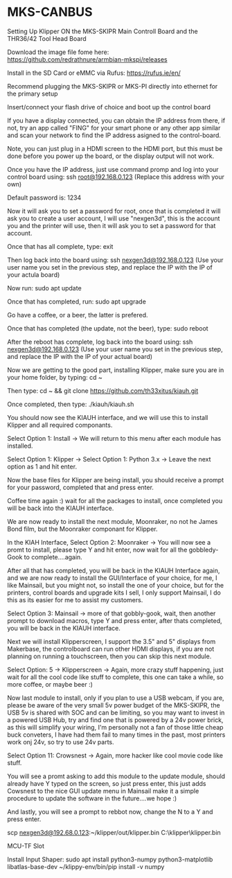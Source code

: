 # MKS-CANBUS

Setting Up Klipper ON the MKS-SKIPR Main Controll Board and the THR36/42 Tool Head Board

Download the image file fome here: https://github.com/redrathnure/armbian-mkspi/releases

Install in the SD Card or eMMC via Rufus: https://rufus.ie/en/

Recommend plugging the MKS-SKIPR or MKS-PI directly into ethernet for the primary setup

Insert/connect your flash drive of choice and boot up the control board

If you have a display connected, you can obtain the IP address from there, if not, try an app called "FING" for your smart phone or any other app similar and scan your network to find the IP address asigned to the control-board.

Note, you can just plug in a HDMI screen to the HDMI port, but this must be done before you power up the board, or the display output will not work.

Once you have the IP address, just use command promp and log into your control board using: ssh root@192.168.0.123 (Replace this address with your own)

Default password is: 1234

Now it will ask you to set a password for root, once that is completed it will ask you to create a user account, I will use "nexgen3d", this is the account you and the printer will use, then it will ask you to set a password for that account.

Once that has all complete, type: exit

Then log back into the board using: ssh nexgen3d@192.168.0.123 (Use your user name you set in the previous step, and replace the IP with the IP of your actula board)

Now run: sudo apt update

Once that has completed, run: sudo apt upgrade

Go have a coffee, or a beer, the latter is prefered.

Once that has completed (the update, not the beer), type: sudo reboot

After the reboot has complete, log back into the board using: ssh nexgen3d@192.168.0.123 (Use your user name you set in the previous step, and replace the IP with the IP of your actual board)

Now we are getting to the good part, installing Klipper, make sure you are in your home folder, by typing: cd ~

Then type: cd ~ && git clone https://github.com/th33xitus/kiauh.git

Once completed, then type: ./kiauh/kiauh.sh

You should now see the KIAUH interface, and we will use this to install Klipper and all required componants.

Select Option 1: Install -> We will return to this menu after each module has installed.

Select Option 1: Klipper -> Select Option 1: Python 3.x -> Leave the next option as 1 and hit enter.

Now the base files for Klipper are being install, you should receive a prompt for your password, completed that and press enter.

Coffee time again :) wait for all the packages to install, once completed you will be back into the KIAUH interface.

We are now ready to install the next module, Moonraker, no not he James Bond film, but the Moonraker componant for Klipper.

In the KIAH Interface, Select Option 2: Moonraker -> You will now see a promt to install, please type Y and hit enter, now wait for all the gobbledy-Gook to complete....again.

After all that has completed, you will be back in the KIAUH Interface again, and we are now ready to install the GUI/Interface of your choice, for me, I like Mainsail, but you might not, so install the one of your choice, but for the printers, control boards and upgrade kits I sell, I only support Mainsail, I do this as its easier for me to assist my customers.

Select Option 3: Mainsail -> more of that gobbly-gook, wait, then another prompt to download macros, type Y and press enter, after thats completed, you will be back in the KIAUH interface.

Next we will install Klipperscreen, I support the 3.5" and 5" displays from Makerbase, the controlboard can run other HDMI displays, if you are not planning on running a touchscreen, then you can skip this next module.

Select Option: 5 -> Klipperscreen -> Again, more crazy stuff happening, just wait for all the cool code like stuff to complete, this one can take a while, so more coffee, or maybe beer :)

Now last module to install, only if you plan to use a USB webcam, if you are, please be aware of the very small 5v power budget of the MKS-SKIPR, the USB 5v is shared with SOC and can be limiting, so you may want to invest in a powered USB Hub, try and find one that is powered by a 24v power brick, as this will simplify your wiring, I'm personally not a fan of those little cheap buck conveters, I have had them fail to many times in the past, most printers work onj 24v, so try to use 24v parts.

Select Option 11: Crowsnest -> Again, more hacker like cool movie code like stuff.

You will see a promt asking to add this module to the update module, should already have Y typed on the screen, so just press enter, this just adds Cowsnest to the nice GUI update menu in Mainsail make it a simple procedure to update the software in the future....we hope :)

And lastly, you will see a prompt to rebbot now, change the N to a Y and press enter.






scp nexgen3d@192.68.0.123:~/klipper/out/klipper.bin C:\klipper\klipper.bin

MCU-TF Slot

Install Input Shaper:
sudo apt install python3-numpy python3-matplotlib libatlas-base-dev
~/klippy-env/bin/pip install -v numpy


